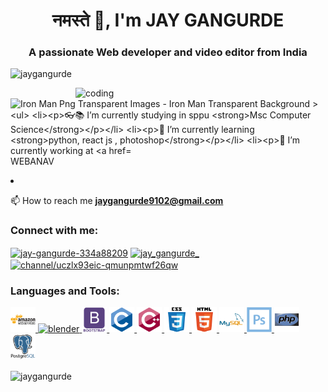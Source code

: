 
<!--
**jaygangurde/jaygangurde** is a ✨ _special_ ✨ repository because its `README.md` (this file) appears on your GitHub profile.

Here are some ideas to get you started:

- 🔭 I’m currently working on ...
- 🌱 I’m currently learning ...
- 👯 I’m looking to collaborate on ...
- 🤔 I’m looking for help with ...
- 💬 Ask me about ...
- 📫 How to reach me: ...
- 😄 Pronouns: ...
- ⚡ Fun fact: ...
-->
<h1 align="center"> नमस्ते 🙏, I'm JAY GANGURDE</h1>
<h3 align="center">A passionate Web developer and video editor from India</h3>

<p align="left"> <img src="https://komarev.com/ghpvc/?username=jaygangurde&label=Profile%20views&color=0e75b6&style=flat" alt="jaygangurde" /> </p>
<img align="right" alt="coding"  width="400" src="https://miro.medium.com/max/1250/0*goaFvkjpQM-0p0h6." >
<img src="https://www.clipartmax.com/png/small/46-466460_iron-man-png-transparent-images-iron-man-transparent-background.png" alt="Iron Man Png Transparent Images - Iron Man Transparent Background >

- 👓📚 I’m currently studying in sppu **Msc Computer Science**

- 🌱 I’m currently learning **python, react js , photoshop**

- 🔭 I’m currently working at [WEBANAV](https://www.webanav.com/)

- 📫 How to reach me **jaygangurde9102@gmail.com**

<h3 align="left">Connect with me:</h3>
<p align="left">
<a href="https://linkedin.com/in/jay-gangurde-334a88209" target="blank"><img align="center" src="https://raw.githubusercontent.com/rahuldkjain/github-profile-readme-generator/master/src/images/icons/Social/linked-in-alt.svg" alt="jay-gangurde-334a88209" height="30" width="40" /></a>
<a href="https://instagram.com/jay_gangurde_" target="blank"><img align="center" src="https://raw.githubusercontent.com/rahuldkjain/github-profile-readme-generator/master/src/images/icons/Social/instagram.svg" alt="jay_gangurde_" height="30" width="40" /></a>
<a href="https://www.youtube.com/c/channel/uczlx93eic-qmunpmtwf26qw" target="blank"><img align="center" src="https://raw.githubusercontent.com/rahuldkjain/github-profile-readme-generator/master/src/images/icons/Social/youtube.svg" alt="channel/uczlx93eic-qmunpmtwf26qw" height="30" width="40" /></a>
</p>

<h3 align="left">Languages and Tools:</h3>
<p align="left"> <a href="https://aws.amazon.com" target="_blank"> <img src="https://raw.githubusercontent.com/devicons/devicon/master/icons/amazonwebservices/amazonwebservices-original-wordmark.svg" alt="aws" width="40" height="40"/> </a> <a href="https://www.blender.org/" target="_blank"> <img src="https://download.blender.org/branding/community/blender_community_badge_white.svg" alt="blender" width="40" height="40"/> </a> <a href="https://getbootstrap.com" target="_blank"> <img src="https://raw.githubusercontent.com/devicons/devicon/master/icons/bootstrap/bootstrap-plain-wordmark.svg" alt="bootstrap" width="40" height="40"/> </a> <a href="https://www.cprogramming.com/" target="_blank"> <img src="https://raw.githubusercontent.com/devicons/devicon/master/icons/c/c-original.svg" alt="c" width="40" height="40"/> </a> <a href="https://www.w3schools.com/cpp/" target="_blank"> <img src="https://raw.githubusercontent.com/devicons/devicon/master/icons/cplusplus/cplusplus-original.svg" alt="cplusplus" width="40" height="40"/> </a> <a href="https://www.w3schools.com/css/" target="_blank"> <img src="https://raw.githubusercontent.com/devicons/devicon/master/icons/css3/css3-original-wordmark.svg" alt="css3" width="40" height="40"/> </a> <a href="https://www.w3.org/html/" target="_blank"> <img src="https://raw.githubusercontent.com/devicons/devicon/master/icons/html5/html5-original-wordmark.svg" alt="html5" width="40" height="40"/> </a> <a href="https://www.mysql.com/" target="_blank"> <img src="https://raw.githubusercontent.com/devicons/devicon/master/icons/mysql/mysql-original-wordmark.svg" alt="mysql" width="40" height="40"/> </a> <a href="https://www.photoshop.com/en" target="_blank"> <img src="https://raw.githubusercontent.com/devicons/devicon/master/icons/photoshop/photoshop-line.svg" alt="photoshop" width="40" height="40"/> </a> <a href="https://www.php.net" target="_blank"> <img src="https://raw.githubusercontent.com/devicons/devicon/master/icons/php/php-original.svg" alt="php" width="40" height="40"/> </a> <a href="https://www.postgresql.org" target="_blank"> <img src="https://raw.githubusercontent.com/devicons/devicon/master/icons/postgresql/postgresql-original-wordmark.svg" alt="postgresql" width="40" height="40"/> </a> </p>

<p><img align="center" src="https://github-readme-stats.vercel.app/api/top-langs?username=jaygangurde&show_icons=true&locale=en&layout=compact" alt="jaygangurde" /></p>
